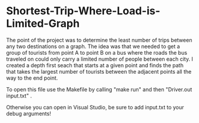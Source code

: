 # Shortest-Trip-Where-Load-is-Limited-Graph

The point of the project was to determine the least number of trips between any two destinations on a graph. The idea was that we needed to get a group of tourists from point A to point B on a bus where the roads the bus traveled on could only carry a limited number of people between each city. I created a depth first seach that starts at a given point and finds the path that takes the largest number of tourists between the adjacent points all the way to the end point.


To open this file use the Makefile by calling "make run" and then "Driver.out input.txt" .

Otherwise you can open in Visual Studio, be sure to add input.txt to your debug arguments!
